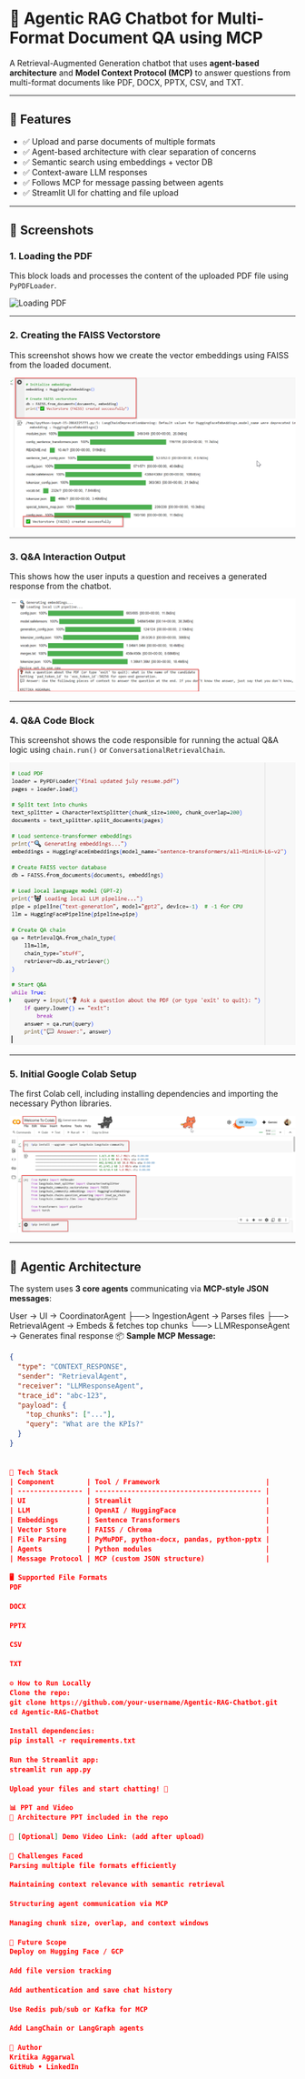 # 🤖 Agentic RAG Chatbot for Multi-Format Document QA using MCP

A Retrieval-Augmented Generation chatbot that uses **agent-based architecture** and **Model Context Protocol (MCP)** to answer questions from multi-format documents like PDF, DOCX, PPTX, CSV, and TXT.

---

## 🚀 Features

- ✅ Upload and parse documents of multiple formats
- ✅ Agent-based architecture with clear separation of concerns
- ✅ Semantic search using embeddings + vector DB
- ✅ Context-aware LLM responses
- ✅ Follows MCP for message passing between agents
- ✅ Streamlit UI for chatting and file upload

---

## 📸 Screenshots

### 1. Loading the PDF
This block loads and processes the content of the uploaded PDF file using `PyPDFLoader`.

![Loading PDF]()

---

### 2. Creating the FAISS Vectorstore
This screenshot shows how we create the vector embeddings using FAISS from the loaded document.

![Creating FAISS Vectorstore](create_vectorstore.png)

---

### 3. Q&A Interaction Output
This shows how the user inputs a question and receives a generated response from the chatbot.

![Q&A Output](qa_output.png)

---

### 4. Q&A Code Block
This screenshot shows the code responsible for running the actual Q&A logic using `chain.run()` or `ConversationalRetrievalChain`.

![Q&A Code](qa_code.png)

---

### 5. Initial Google Colab Setup
The first Colab cell, including installing dependencies and importing the necessary Python libraries.

![Initial Setup](initial_setup.png)

---

## 🧠 Agentic Architecture

The system uses **3 core agents** communicating via **MCP-style JSON messages**:

User → UI → CoordinatorAgent
├──> IngestionAgent → Parses files
├──> RetrievalAgent → Embeds & fetches top chunks
└──> LLMResponseAgent → Generates final response
📦 **Sample MCP Message:**

```json
{
  "type": "CONTEXT_RESPONSE",
  "sender": "RetrievalAgent",
  "receiver": "LLMResponseAgent",
  "trace_id": "abc-123",
  "payload": {
    "top_chunks": ["..."],
    "query": "What are the KPIs?"
  }
}


🧰 Tech Stack
| Component        | Tool / Framework                          |
| ---------------- | ----------------------------------------- |
| UI               | Streamlit                                 |
| LLM              | OpenAI / HuggingFace                      |
| Embeddings       | Sentence Transformers                     |
| Vector Store     | FAISS / Chroma                            |
| File Parsing     | PyMuPDF, python-docx, pandas, python-pptx |
| Agents           | Python modules                            |
| Message Protocol | MCP (custom JSON structure)               |

🖥️ Supported File Formats
PDF

DOCX

PPTX

CSV

TXT 

⚙️ How to Run Locally
Clone the repo:
git clone https://github.com/your-username/Agentic-RAG-Chatbot.git
cd Agentic-RAG-Chatbot

Install dependencies:
pip install -r requirements.txt

Run the Streamlit app:
streamlit run app.py

Upload your files and start chatting! 💬

📊 PPT and Video
📝 Architecture PPT included in the repo

🎥 [Optional] Demo Video Link: (add after upload)

🚧 Challenges Faced
Parsing multiple file formats efficiently

Maintaining context relevance with semantic retrieval

Structuring agent communication via MCP

Managing chunk size, overlap, and context windows

🔮 Future Scope
Deploy on Hugging Face / GCP

Add file version tracking

Add authentication and save chat history

Use Redis pub/sub or Kafka for MCP

Add LangChain or LangGraph agents

📌 Author
Kritika Aggarwal
GitHub • LinkedIn

